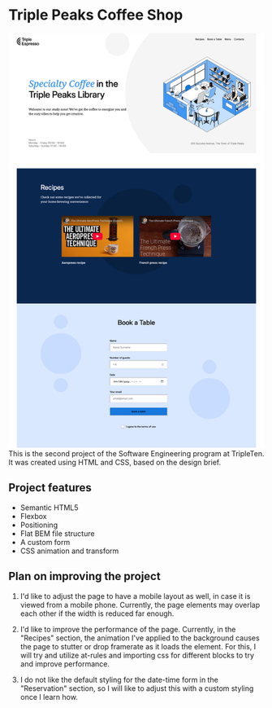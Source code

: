 # Triple Peaks Coffee Shop
![Coffee Shop](./images/demo/Triple%20Peaks%20Coffee%20Project.png)
This is the second project of the Software Engineering program at TripleTen. It was created using HTML and CSS, based on the design brief.

## Project features

- Semantic HTML5
- Flexbox
- Positioning
- Flat BEM file structure
- A custom form
- CSS animation and transform

## Plan on improving the project

1. I'd like to adjust the page to have a mobile layout as well, in case it is viewed from a mobile phone. Currently, the page elements may overlap each other if the width is reduced far enough.

2. I'd like to improve the performance of the page. Currently, in the "Recipes" section, the animation I've applied to the background causes the page to stutter or drop framerate as it loads the element. For this, I will try and utilize at-rules and importing css for different blocks to try and improve performance.

3. I do not like the default styling for the date-time form in the "Reservation" section, so I will like to adjust this with a custom styling once I learn how.

